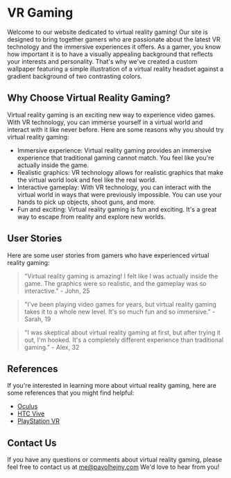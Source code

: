 <!--font:Poppins-->

# VR Gaming

Welcome to our website dedicated to virtual reality gaming! Our site is designed to bring together gamers who are passionate about the latest VR technology and the immersive experiences it offers. As a gamer, you know how important it is to have a visually appealing background that reflects your interests and personality. That's why we've created a custom wallpaper featuring a simple illustration of a virtual reality headset against a gradient background of two contrasting colors.

## Why Choose Virtual Reality Gaming?

Virtual reality gaming is an exciting new way to experience video games. With VR technology, you can immerse yourself in a virtual world and interact with it like never before. Here are some reasons why you should try virtual reality gaming:

-   Immersive experience: Virtual reality gaming provides an immersive experience that traditional gaming cannot match. You feel like you're actually inside the game.
-   Realistic graphics: VR technology allows for realistic graphics that make the virtual world look and feel like the real world.
-   Interactive gameplay: With VR technology, you can interact with the virtual world in ways that were previously impossible. You can use your hands to pick up objects, shoot guns, and more.
-   Fun and exciting: Virtual reality gaming is fun and exciting. It's a great way to escape from reality and explore new worlds.

## User Stories

Here are some user stories from gamers who have experienced virtual reality gaming:

> "Virtual reality gaming is amazing! I felt like I was actually inside the game. The graphics were so realistic, and the gameplay was so interactive." - John, 25

> "I've been playing video games for years, but virtual reality gaming takes it to a whole new level. It's so much fun and so immersive." - Sarah, 19

> "I was skeptical about virtual reality gaming at first, but after trying it out, I'm hooked. It's a completely different experience than traditional gaming." - Alex, 32

## References

If you're interested in learning more about virtual reality gaming, here are some references that you might find helpful:

-   [Oculus](#)
-   [HTC Vive](#)
-   [PlayStation VR](#)

## Contact Us

If you have any questions or comments about virtual reality gaming, please feel free to contact us at me@pavolhejny.com We'd love to hear from you!

<!--

Write me content for website with wallpaper which alt text is:

"A wallpaper with a simple illustration of a virtual reality headset, against a gradient background of two contrasting colors."

The name/title of the page should not be 1:1 copy of the alt text but rather a real content of the website which is using this wallpaper.

- Use markdown format
- Start with heading
- Heading should be short and concise
- The content should look like a real website
- The website should not be about the wallpaper, wallpaper is just a related background
- Heading should be contain work "wallpaper" or "background"
- Include real sections like references, contact, user stories, etc. use things relevant to the page purpose.
- Feel free to use structure like headings, bullets, numbering, blockquotes, paragraphs, horizontal lines, etc.
- You can use formatting like bold or _italic_
- You can include UTF-8 emojis
- Links should be only #hash anchors (and you can refer to the document itself)
- Do not include images


---


# Virtual Reality Gaming Background Wallpaper for Gamers

Welcome to our website dedicated to virtual reality gaming! Our site is designed to bring together gamers who are passionate about the latest VR technology and the immersive experiences it offers. As a gamer, you know how important it is to have the right background wallpaper that reflects your interests and personality. That's why we've created this custom wallpaper featuring a simple illustration of a virtual reality headset against a gradient background of two contrasting colors.

## Why Choose Our Virtual Reality Gaming Wallpaper?

Our virtual reality gaming wallpaper is perfect for gamers who want to showcase their love for VR technology and immersive gaming experiences. Here are some reasons why you should choose our wallpaper:

- Custom design: Our wallpaper features a unique design that you won't find anywhere else. It's perfect for gamers who want to stand out from the crowd.
- High-quality: We use only high-quality images and materials to create our wallpapers. You can be sure that your wallpaper will look great on any device.
- Easy to install: Our wallpapers are easy to install and can be customized to fit any screen size or resolution.
- Free: Our virtual reality gaming wallpaper is completely free to download and use. You don't have to pay anything to show off your love for VR gaming.

## User Stories

Here are some user stories from gamers who have used our virtual reality gaming wallpaper:

> "I love the design of this wallpaper! It's simple yet stylish, and it really captures my passion for virtual reality gaming." - John, 25

> "This wallpaper is perfect for my gaming setup. It's not too distracting, but it still adds a cool vibe to my room." - Sarah, 19

> "I've been looking for a good VR gaming wallpaper for a while now, and this one is definitely my favorite. It looks great on my phone and my laptop!" - Alex, 32

## References

If you're interested in learning more about virtual reality gaming, here are some references that you might find helpful:

- [Oculus](#)
- [HTC Vive](#)
- [PlayStation VR](#)

## Contact Us

If you have any questions or comments about our virtual reality gaming wallpaper, please feel free to contact us at me@pavolhejny.com We'd love to hear from you!


---


Heading should not include word "wallpaper". The website should not be about the wallpaper itself, wallpaper is just a related background, rewrite whole content.


---


# Experience the Future of Gaming with Virtual Reality

Welcome to our website dedicated to virtual reality gaming! Our site is designed to bring together gamers who are passionate about the latest VR technology and the immersive experiences it offers. As a gamer, you know how important it is to have a visually appealing background that reflects your interests and personality. That's why we've created a custom wallpaper featuring a simple illustration of a virtual reality headset against a gradient background of two contrasting colors.

## Why Choose Virtual Reality Gaming?

Virtual reality gaming is the future of gaming. With VR technology, you can immerse yourself in a virtual world and experience games like never before. Here are some reasons why you should try virtual reality gaming:

- Immersive experience: Virtual reality gaming provides an immersive experience that traditional gaming cannot match. You feel like you're actually inside the game.
- Realistic graphics: VR technology allows for realistic graphics that make the virtual world look and feel like the real world.
- Interactive gameplay: With VR technology, you can interact with the virtual world in ways that were previously impossible. You can use your hands to pick up objects, shoot guns, and more.
- Fun and exciting: Virtual reality gaming is fun and exciting. It's a great way to escape from reality and explore new worlds.

## User Stories

Here are some user stories from gamers who have experienced virtual reality gaming:

> "Virtual reality gaming is amazing! I felt like I was actually inside the game. The graphics were so realistic, and the gameplay was so interactive." - John, 25

> "I've been playing video games for years, but virtual reality gaming takes it to a whole new level. It's so much fun and so immersive." - Sarah, 19

> "I was skeptical about virtual reality gaming at first, but after trying it out, I'm hooked. It's a completely different experience than traditional gaming." - Alex, 32

## References

If you're interested in learning more about virtual reality gaming, here are some references that you might find helpful:

- [Oculus](#)
- [HTC Vive](#)
- [PlayStation VR](#)

## Contact Us

If you have any questions or comments about virtual reality gaming, please feel free to contact us at me@pavolhejny.com We'd love to hear from you!


---


Heading is too long, rewrite whole content.


---


# Virtual Reality Gaming: The Future of Immersive Gameplay

Welcome to our website dedicated to virtual reality gaming! Our site is designed to bring together gamers who are passionate about the latest VR technology and the immersive experiences it offers. As a gamer, you know how important it is to have a visually appealing background that reflects your interests and personality. That's why we've created a custom wallpaper featuring a simple illustration of a virtual reality headset against a gradient background of two contrasting colors.

## Why Choose Virtual Reality Gaming?

Virtual reality gaming is the future of gaming. With VR technology, you can immerse yourself in a virtual world and experience games like never before. Here are some reasons why you should try virtual reality gaming:

- Immersive experience: Virtual reality gaming provides an immersive experience that traditional gaming cannot match. You feel like you're actually inside the game.
- Realistic graphics: VR technology allows for realistic graphics that make the virtual world look and feel like the real world.
- Interactive gameplay: With VR technology, you can interact with the virtual world in ways that were previously impossible. You can use your hands to pick up objects, shoot guns, and more.
- Fun and exciting: Virtual reality gaming is fun and exciting. It's a great way to escape from reality and explore new worlds.

## User Stories

Here are some user stories from gamers who have experienced virtual reality gaming:

> "Virtual reality gaming is amazing! I felt like I was actually inside the game. The graphics were so realistic, and the gameplay was so interactive." - John, 25

> "I've been playing video games for years, but virtual reality gaming takes it to a whole new level. It's so much fun and so immersive." - Sarah, 19

> "I was skeptical about virtual reality gaming at first, but after trying it out, I'm hooked. It's a completely different experience than traditional gaming." - Alex, 32

## References

If you're interested in learning more about virtual reality gaming, here are some references that you might find helpful:

- [Oculus](#)
- [HTC Vive](#)
- [PlayStation VR](#)

## Contact Us

If you have any questions or comments about virtual reality gaming, please feel free to contact us at me@pavolhejny.com We'd love to hear from you!


---


Heading is too long, rewrite whole content.


---


# Discover the Exciting World of Virtual Reality Gaming

Welcome to our website dedicated to virtual reality gaming! Our site is designed to bring together gamers who are passionate about the latest VR technology and the immersive experiences it offers. As a gamer, you know how important it is to have a visually appealing background that reflects your interests and personality. That's why we've created a custom wallpaper featuring a simple illustration of a virtual reality headset against a gradient background of two contrasting colors.

## Why Choose Virtual Reality Gaming?

Virtual reality gaming is an exciting new way to experience video games. With VR technology, you can immerse yourself in a virtual world and interact with it like never before. Here are some reasons why you should try virtual reality gaming:

- Immersive experience: Virtual reality gaming provides an immersive experience that traditional gaming cannot match. You feel like you're actually inside the game.
- Realistic graphics: VR technology allows for realistic graphics that make the virtual world look and feel like the real world.
- Interactive gameplay: With VR technology, you can interact with the virtual world in ways that were previously impossible. You can use your hands to pick up objects, shoot guns, and more.
- Fun and exciting: Virtual reality gaming is fun and exciting. It's a great way to escape from reality and explore new worlds.

## User Stories

Here are some user stories from gamers who have experienced virtual reality gaming:

> "Virtual reality gaming is amazing! I felt like I was actually inside the game. The graphics were so realistic, and the gameplay was so interactive." - John, 25

> "I've been playing video games for years, but virtual reality gaming takes it to a whole new level. It's so much fun and so immersive." - Sarah, 19

> "I was skeptical about virtual reality gaming at first, but after trying it out, I'm hooked. It's a completely different experience than traditional gaming." - Alex, 32

## References

If you're interested in learning more about virtual reality gaming, here are some references that you might find helpful:

- [Oculus](#)
- [HTC Vive](#)
- [PlayStation VR](#)

## Contact Us

If you have any questions or comments about virtual reality gaming, please feel free to contact us at me@pavolhejny.com We'd love to hear from you!


---


Write me a Google font which is best fitting for the website.

Pick from the list:
- Futura
- Dancing Script
- Poppins
- Montserrat
- Great Vibes
- Lobster
- Inter
- Open Sans
- IBM Plex Sans
- Roboto
- Barlow Condensed
- Orbitron
- Playfair Display
- Lato
- Exo 2
- Alegreya
- Raleway


Write just the font name nothing else.


---


Poppins

-->
